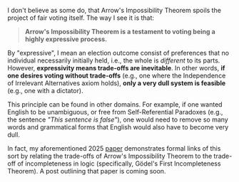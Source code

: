 I don't believe as some do, that Arrow's Impossibility Theorem spoils the project of fair voting itself. The way I see it is that:

>**Arrow's Impossibility Theorem is a testament to voting being a highly expressive process.**

By "expressive", I mean an election outcome consist of preferences that no individual necessarily initially held, i.e., the whole is *different* to its parts. However, **expressivity means trade-offs are inevitable**. In other words, **if one desires voting without trade-offs** (e.g., one where the Independence of Irrelevant Alternatives axiom holds), **only a very dull system is feasible** (e.g., one with a dictator).

This principle can be found in other domains. For example, if one wanted English to be unambiguous, or free from Self-Referential Paradoxes (e.g., the sentence *"This sentence is false"*), one would need to remove so many words and grammatical forms that English would also have to become very dull.

In fact, my aforementioned 2025 [paper](https://arxiv.org/abs/2504.06589) demonstrates formal links of this sort by relating the trade-offs of Arrow's Impossibility Theorem to the trade-off of incompleteness in logic (specifically, Gödel's First Incompleteness Theorem). A post outlining that paper is coming soon.